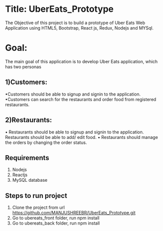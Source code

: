# Title: UberEats_Prototype
The Objective of this project is to build a prototype of Uber Eats Web Application using
HTML5, Bootstrap, React js, Redux, Nodejs and MYSql.

# Goal: 
The main goal of this application is to develop Uber Eats application, which has two personas

## 1)Customers:
•Customers should be able to signup and signin to the application.
•Customers can search for the restaurants and order food from registered restaurants.

## 2)Restaurants:
• Restaurants should be able to signup and signin to the application. Restaurants should be able to add/ edit food.
• Restaurants should manage the orders by changing the order status.

## Requirements 
1) Nodejs
2) Reactjs
3) MySQL database

## Steps to run project
1) Clone the project from url https://github.com/MANJUSHREEBR/UberEats_Prototype.git
2) Go to ubereats_front folder, run npm install
3) Go to ubereats_back folder, run npm install




